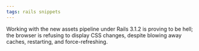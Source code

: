 ```yaml
---
tags: rails snippets
---
```


Working with the new assets pipeline under Rails 3.1.2 is proving to be hell; the browser is refusing to display CSS changes, despite blowing away caches, restarting, and force-refreshing.
